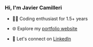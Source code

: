 <!-- GitHub README.md -->

<div style="display: flex; gap: 10px;">
  <div style="flex: 1;">

### Hi, I'm Javier Camilleri

- 👨‍💻 Coding enthusiast for 1.5+ years
- 🌐 Explore my <a href="https://www.javiercamilleri.com/" target="_blank">portfolio website</a>
- 🤝 Let's connect on <a href="https://www.linkedin.com/in/javier-camilleri/" target="_blank">LinkedIn</a>

  </div>
</div>
